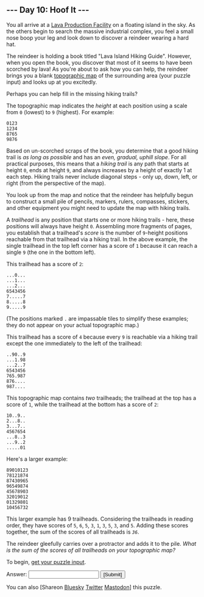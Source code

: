 <main>
<article class="day-desc"><h2>--- Day 10: Hoof It ---</h2><p>You all arrive at a <a href="/2023/day/15">Lava Production Facility</a> on a floating island in the sky. As the others begin to search the massive industrial complex, you feel a small nose boop your leg and look down to discover a <span title="i knew you would come back">reindeer</span> wearing a hard hat.</p>
<p>The reindeer is holding a book titled "Lava Island Hiking Guide". However, when you open the book, you discover that most of it seems to have been scorched by lava! As you're about to ask how you can help, the reindeer brings you a blank <a href="https://en.wikipedia.org/wiki/Topographic_map" target="_blank">topographic map</a> of the surrounding area (your puzzle input) and looks up at you excitedly.</p>
<p>Perhaps you can help fill in the missing hiking trails?</p>
<p>The topographic map indicates the <em>height</em> at each position using a scale from <code>0</code> (lowest) to <code>9</code> (highest). For example:</p>
<pre><code>0123
1234
8765
9876
</code></pre>
<p>Based on un-scorched scraps of the book, you determine that a good hiking trail is <em>as long as possible</em> and has an <em>even, gradual, uphill slope</em>. For all practical purposes, this means that a <em>hiking trail</em> is any path that starts at height <code>0</code>, ends at height <code>9</code>, and always increases by a height of exactly 1 at each step. Hiking trails never include diagonal steps - only up, down, left, or right (from the perspective of the map).</p>
<p>You look up from the map and notice that the reindeer has helpfully begun to construct a small pile of pencils, markers, rulers, compasses, stickers, and other equipment you might need to update the map with hiking trails.</p>
<p>A <em>trailhead</em> is any position that starts one or more hiking trails - here, these positions will always have height <code>0</code>. Assembling more fragments of pages, you establish that a trailhead's <em>score</em> is the number of <code>9</code>-height positions reachable from that trailhead via a hiking trail. In the above example, the single trailhead in the top left corner has a score of <code>1</code> because it can reach a single <code>9</code> (the one in the bottom left).</p>
<p>This trailhead has a score of <code>2</code>:</p>
<pre><code>...0...
...1...
...2...
6543456
7.....7
8.....8
9.....9
</code></pre>
<p>(The positions marked <code>.</code> are impassable tiles to simplify these examples; they do not appear on your actual topographic map.)</p>
<p>This trailhead has a score of <code>4</code> because every <code>9</code> is reachable via a hiking trail except the one immediately to the left of the trailhead:</p>
<pre><code>..90..9
...1.98
...2..7
6543456
765.987
876....
987....
</code></pre>
<p>This topographic map contains <em>two</em> trailheads; the trailhead at the top has a score of <code>1</code>, while the trailhead at the bottom has a score of <code>2</code>:</p>
<pre><code>10..9..
2...8..
3...7..
4567654
...8..3
...9..2
.....01
</code></pre>
<p>Here's a larger example:</p>
<pre><code>89010123
78121874
87430965
96549874
45678903
32019012
01329801
10456732
</code></pre>
<p>This larger example has 9 trailheads. Considering the trailheads in reading order, they have scores of <code>5</code>, <code>6</code>, <code>5</code>, <code>3</code>, <code>1</code>, <code>3</code>, <code>5</code>, <code>3</code>, and <code>5</code>. Adding these scores together, the sum of the scores of all trailheads is <code><em>36</em></code>.</p>
<p>The reindeer gleefully carries over a protractor and adds it to the pile. <em>What is the sum of the scores of all trailheads on your topographic map?</em></p>
</article>
<p>To begin, <a href="10/input" target="_blank">get your puzzle input</a>.</p>
<form action="10/answer" method="post"><input name="level" type="hidden" value="1"/><p>Answer: <input autocomplete="off" name="answer" type="text"/> <input type="submit" value="[Submit]"/></p></form>
<p>You can also <span class="share">[Share<span class="share-content">on
  <a href="https://bsky.app/intent/compose?text=%22Hoof+It%22+%2D+Day+10+%2D+Advent+of+Code+2024+%23AdventOfCode+https%3A%2F%2Fadventofcode%2Ecom%2F2024%2Fday%2F10" target="_blank">Bluesky</a>
<a href="https://twitter.com/intent/tweet?text=%22Hoof+It%22+%2D+Day+10+%2D+Advent+of+Code+2024&amp;url=https%3A%2F%2Fadventofcode%2Ecom%2F2024%2Fday%2F10&amp;related=ericwastl&amp;hashtags=AdventOfCode" target="_blank">Twitter</a>
<a href="javascript:void(0);" onclick="var ms; try{ms=localStorage.getItem('mastodon.server')}finally{} if(typeof ms!=='string')ms=''; ms=prompt('Mastodon Server?',ms); if(typeof ms==='string' &amp;&amp; ms.length){this.href='https://'+ms+'/share?text=%22Hoof+It%22+%2D+Day+10+%2D+Advent+of+Code+2024+%23AdventOfCode+https%3A%2F%2Fadventofcode%2Ecom%2F2024%2Fday%2F10';try{localStorage.setItem('mastodon.server',ms);}finally{}}else{return false;}" target="_blank">Mastodon</a></span>]</span> this puzzle.</p>
</main>